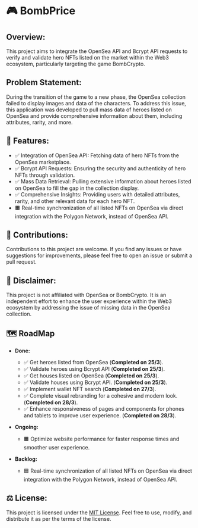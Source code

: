 # 🎮 BombPrice

## Overview:
This project aims to integrate the OpenSea API and Bcrypt API requests to verify and validate hero NFTs listed on the market within the Web3 ecosystem, particularly targeting the game BombCrypto.

## Problem Statement:
During the transition of the game to a new phase, the OpenSea collection failed to display images and data of the characters. To address this issue, this application was developed to pull mass data of heroes listed on OpenSea and provide comprehensive information about them, including attributes, rarity, and more.

## 🚀  Features:
- ✅ Integration of OpenSea API: Fetching data of hero NFTs from the OpenSea marketplace.
- ✅ Bcrypt API Requests: Ensuring the security and authenticity of hero NFTs through validation.
- ✅ Mass Data Retrieval: Pulling extensive information about heroes listed on OpenSea to fill the gap in the collection display.
- ✅ Comprehensive Insights: Providing users with detailed attributes, rarity, and other relevant data for each hero NFT.
- 🟧 Real-time synchronization of all listed NFTs on OpenSea via direct integration with the Polygon Network, instead of OpenSea API.

## 🤝  Contributions:
Contributions to this project are welcome. If you find any issues or have suggestions for improvements, please feel free to open an issue or submit a pull request.

## 📝  Disclaimer:
This project is not affiliated with OpenSea or BombCrypto. It is an independent effort to enhance the user experience within the Web3 ecosystem by addressing the issue of missing data in the OpenSea collection.

## 🗺️ RoadMap
- **Done:**
  - ✅ Get heroes listed from OpenSea (**Completed on 25/3**).
  - ✅ Validate heroes using Bcrypt API (**Completed on 25/3**).
  - ✅ Get houses listed on OpenSea (**Completed on 25/3**).
  - ✅ Validate houses using Bcrypt API. (**Completed on 25/3**).
  - ✅ Implement wallet NFT search (**Completed on 27/3**).
  - ✅ Complete visual rebranding for a cohesive and modern look. (**Completed on 28/3**).
  - ✅ Enhance responsiveness of pages and components for phones and tablets to improve user experience. (**Completed on 28/3**).

- **Ongoing:**
  - 🟧 Optimize website performance for faster response times and smoother user experience.

- **Backlog:**
  - 🟦 Real-time synchronization of all listed NFTs on OpenSea via direct integration with the Polygon Network, instead of OpenSea API.

## ⚖️ License:
This project is licensed under the [MIT License](LICENSE). Feel free to use, modify, and distribute it as per the terms of the license.
